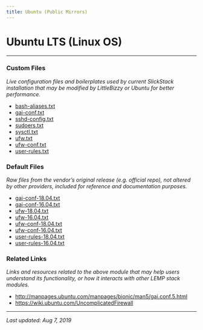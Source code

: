 ```yaml
---
title: Ubuntu (Public Mirrors)
---
```


# Ubuntu LTS (Linux OS)

----

### Custom Files

*Live configuration files and boilerplates used by current SlickStack installation that may be modified by LittleBizzy or Ubuntu for better performance.*

* <a href="bash-aliases.txt">bash-aliases.txt</a>
* <a href="gai-conf.txt">gai-conf.txt</a>
* <a href="sshd-config.txt">sshd-config.txt</a>
* <a href="sudoers.txt">sudoers.txt</a>
* <a href="sysctl.txt">sysctl.txt</a>
* <a href="ufw.txt">ufw.txt</a>
* <a href="ufw-conf.txt">ufw-conf.txt</a>
* <a href="user-rules.txt">user-rules.txt</a>

### Default Files

*Raw files from the vendor’s original release (e.g. official repo), not altered by other providers, included for reference and documentation purposes.*

* <a href="gai-conf-18.04.txt">gai-conf-18.04.txt</a>
* <a href="gai-conf-16.04.txt">gai-conf-16.04.txt</a>
* <a href="ufw-18.04.txt">ufw-18.04.txt</a>
* <a href="ufw-16.04.txt">ufw-16.04.txt</a>
* <a href="ufw-conf-18.04.txt">ufw-conf-18.04.txt</a>
* <a href="ufw-conf-16.04.txt">ufw-conf-16.04.txt</a>
* <a href="user-rules-18.04.txt">user-rules-18.04.txt</a>
* <a href="user-rules-16.04.txt">user-rules-16.04.txt</a>

### Related Links

*Links and resources related to the above module that may help users understand its functionality, or how it interacts with other LEMP stack modules.*

* <a href="http://manpages.ubuntu.com/manpages/bionic/man5/gai.conf.5.html">http://manpages.ubuntu.com/manpages/bionic/man5/gai.conf.5.html</a>
* <a href="https://wiki.ubuntu.com/UncomplicatedFirewall">https://wiki.ubuntu.com/UncomplicatedFirewall</a>



----

*Last updated: Aug 7, 2019*
